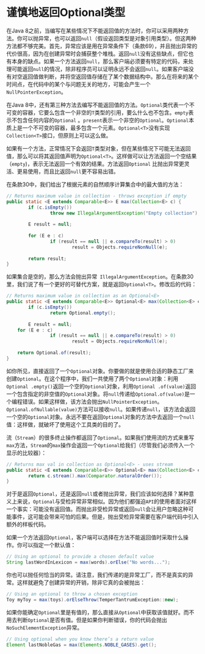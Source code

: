 # 谨慎地返回Optional类型

在Java 8之前，当编写在某些情况下不能返回值的方法时，你可以采用两种方法。你可以抛异常，也可以返回`null`（假设返回类型是对象引用类型）。但这两种方法都不够完美。首先，异常应该是用在异常条件下（条款69），并且抛出异常的代价很高，因为在创建异常时会捕获整个堆栈。返回`null`没有这些缺点，但它也有本身的缺点。如果一个方法返回`null`，那么客户端必须要有特定的代码，来处理可能返回`null`的情况，除非程序员可以证明永远不会返回`null`。如果客户端没有对空返回值做判断，并将空返回值存储在了某个数据结构中。那么在将来的某个时间点，在代码中的某个与问题无关的地方，可能会产生一个`NullPointerException`。

在Java 8中，还有第三种方法去编写不能返回值的方法。`Optional`类代表一个不可变的容器，它要么包含一个非空的`T`类型的引用，要么什么也不包含。`empty`表示不包含任何内容的`Optional` 。`present`表示一个非空的`Optional`。`Optional`本质上是一个不可变的容器，最多包含一个元素。`Optional<T>`没有实现`Collection<T>`接口，但原则上可以这么做。

如果有一个方法，正常情况下会返回`T`类型对象，但在某些情况下可能无法返回值，那么可以将其返回值声明为`Optional<T>`。这样做可以让方法返回一个空结果（`empty`)，表示无法返回一个有效的结果。方法返回`Optional` 比抛出异常更灵活、更易使用，而且比返回`null`更不容易出错。

在条款30中，我们给出了根据元素的自然顺序计算集合中的最大值的方法：

```java
// Returns maximum value in collection - throws exception if empty
public static <E extends Comparable<E>> E max(Collection<E> c) {
		if (c.isEmpty())
				throw new IllegalArgumentException("Empty collection");
  
		E result = null;
  
		for (E e : c)
				if (result == null || e.compareTo(result) > 0)
						result = Objects.requireNonNull(e);
  
		return result;
}

```

如果集合是空的，那么方法会抛出异常` IllegalArgumentException`。在条款30里，我们说了有一个更好的可替代方案，就是返回`Optional<T>`。修改后的代码：

```java
// Returns maximum value in collection as an Optional<E>
public static <E extends Comparable<E>> Optional<E> max(Collection<E> c) {
		if (c.isEmpty())
				return Optional.empty();
 
		E result = null;
  	for (E e : c)
				if (result == null || e.compareTo(result) > 0)
						result = Objects.requireNonNull(e);
		
  	return Optional.of(result);
}
```

如你所见，直接返回了一个`Optional`对象。你要做的就是使用合适的静态工厂来创建`Optional`。在这个程序中，我们一共使用了两个`Optional`对象：利用`Optional .empty()`返回一个空的`Optional`对象，利用`Optional .of(value)`返回一个包含指定的非空值的`Optional`对象。将`null`传递给`Optional.of(value)`是一个编程错误。如果这样做，该方法会抛出`NullPointerException`。`Optional.ofNullable(value)`方法可以接收`null`。如果传递`null`，该方法会返回一个空的`Optional`对象。永远不要在返回`Optional`对象的方法中去返回一个`null`值：这样做，就破坏了使用这个工具类的目的了。

流（`Stream`）的很多终止操作都返回了`Optional`。如果我们使用流的方式来重写`max`方法，`Stream`的`max`操作会返回一个`Optional`给我们（尽管我们必须传入一个显示的比较器）：

```java
// Returns max val in collection as Optional<E> - uses stream
public static <E extends Comparable<E>> Optional<E> max(Collection<E> c) {
		return c.stream().max(Comparator.naturalOrder());
}
```

对于是返回`Optional`，还是返回`null`或者抛出异常，我们应该如何选择？某种意义上来说，`Optional`与受检异常非常相似。因为他们都强迫`API`的使用者面对这样一个事实：可能没有返回值。而抛出非受检异常或返回`null`会让用户忽略这种可能事件，这可能会带来可怕的后果。但是，抛出受检异常需要在客户端代码中引入额外的样板代码。

如果一个方法返回`Optional`，客户端可以选择在方法不能返回值时采取什么操作。你可以指定一个默认值：

```java
// Using an optional to provide a chosen default value
String lastWordInLexicon = max(words).orElse("No words...");
```

你也可以抛任何恰当的异常。请注意，我们传递的是异常工厂，而不是真实的异常。这样就避免了创建异常的开销，除非它真的会被抛出：

```java
// Using an optional to throw a chosen exception
Toy myToy = max(toys).orElseThrow(TemperTantrumException::new);
```

如果你能确定`Optional`里是有值的，那么直接从`Optional`中获取该值就好。而不用去判断`Optional`是否有值。但是如果你判断错误，你的代码会抛出`NoSuchElementException`异常。

```java
// Using optional when you know there’s a return value
Element lastNobleGas = max(Elements.NOBLE_GASES).get();
```

